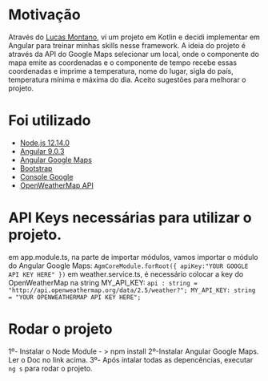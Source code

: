 # Motivação
Através do [Lucas Montano](https://www.youtube.com/channel/UCyHOBY6IDZF9zOKJPou2Rgg), vi um projeto em Kotlin e decidi implementar em Angular para treinar minhas skills nesse framework.
A ideia do projeto é através da API do Google Maps selecionar um local, onde o componente do mapa emite as coordenadas e o componente de tempo recebe essas coordenadas e imprime a temperatura, nome do lugar, sigla do país, temperatura mínima e máxima do dia.
Aceito sugestões para melhorar o projeto.

# Foi utilizado
* [Node.js 12.14.0](https://nodejs.org/en/)
* [Angular 9.0.3](https://angular.io/)
* [Angular Google Maps](https://angular-maps.com/)
* [Bootstrap](https://getbootstrap.com/)
* [Console Google](https://console.developers.google.com/) 
* [OpenWeatherMap API](https://openweathermap.org/)

# API Keys necessárias para utilizar o projeto.
em app.module.ts, na parte de importar módulos, vamos importar o módulo do Angular Google Maps:
`AgmCoreModule.forRoot({
      apiKey:"YOUR GOOGLE API KEY HERE"
    })`
em weather.service.ts, é necessário colocar a key do OpenWeatherMap na string MY_API_KEY:
`api : string = "http://api.openweathermap.org/data/2.5/weather?";
    MY_API_KEY: string = "YOUR OPENWEATHERMAP API KEY HERE";`

# Rodar o projeto
 1º- Instalar o Node Module - > npm install 
 2º-Instalar Angular Google Maps. Ler o Doc no link acima.
 3º- Após intalar todas as depencências, executar `ng s` para rodar o projeto.
